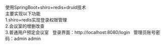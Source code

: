使用SpringBoot+shiro+redis+druid技术   
主要实现以下功能   
1.shiro+redis实现登录权限管理   
2.会议室的增删改查   
3.普通用户预定会议室   
登录界面：http://localhost:8080/login   
管理员账号密码：admin admin

